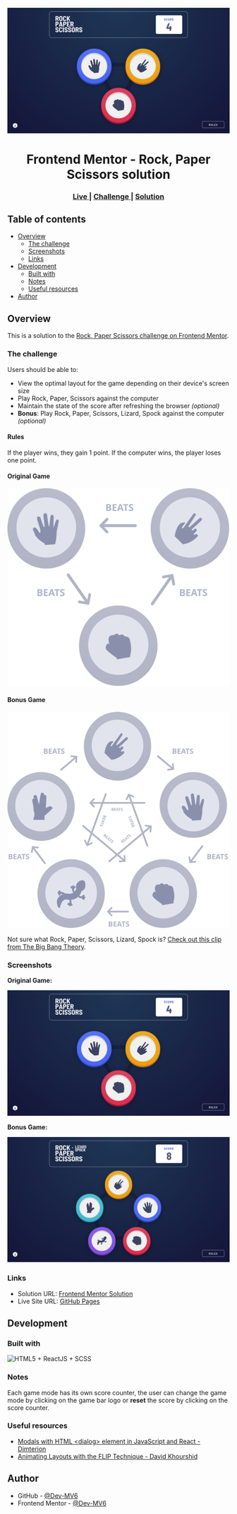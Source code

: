 ![](./screenshot.png)

<h1 align="center">Frontend Mentor - Rock, Paper Scissors solution</h1>

<div align="center">
  <h3>
    <a href="https://dev-mv6.github.io/Frontend-Mentor-Challenges/Rock,Paper,Scissors%20game/">
      Live
    </a>
    <span> | </span>
    <a href="https://www.frontendmentor.io/challenges/rock-paper-scissors-game-pTgwgvgH">
      Challenge
    </a>
   <span> | </span>
    <a href="https://www.frontendmentor.io/solutions/rock-paper-scissors-game-with-react-9DHiNdKQoE">
      Solution
    </a>
  </h3>
</div>

## Table of contents

- [Overview](#overview)
  - [The challenge](#the-challenge)
  - [Screenshots](#screenshots)
  - [Links](#links)
- [Development](#development)
  - [Built with](#built-with)
  - [Notes](#notes)
  - [Useful resources](#useful-resources)
- [Author](#author)

## Overview

This is a solution to the [Rock, Paper Scissors challenge on Frontend Mentor](https://www.frontendmentor.io/challenges/rock-paper-scissors-game-pTgwgvgH).

### The challenge

Users should be able to:

- View the optimal layout for the game depending on their device's screen size
- Play Rock, Paper, Scissors against the computer
- Maintain the state of the score after refreshing the browser _(optional)_
- **Bonus**: Play Rock, Paper, Scissors, Lizard, Spock against the computer _(optional)_

#### **Rules**

If the player wins, they gain 1 point. If the computer wins, the player loses one point.

#### Original Game

![](./public/images/image-rules.svg)

#### Bonus Game

![](./public/images/image-rules-bonus.svg)

Not sure what Rock, Paper, Scissors, Lizard, Spock is? [Check out this clip from The Big Bang Theory](https://www.youtube.com/watch?v=iSHPVCBsnLw).

### Screenshots

**Original Game:**

![](./screenshot.png)

**Bonus Game:**

![](./screenshot-bonus.png)

### Links

- Solution URL: [Frontend Mentor Solution](https://www.frontendmentor.io/solutions/rock-paper-scissors-game-with-react-9DHiNdKQoE)
- Live Site URL: [GitHub Pages](https://dev-mv6.github.io/Frontend-Mentor-Challenges/Rock,Paper,Scissors%20game/)

## Development

### Built with

<img src="https://skillicons.dev/icons?i=html,react,sass" title="HTML5 + ReactJS + SCSS">

### Notes

Each game mode has its own score counter, the user can change the game mode by clicking on the game bar logo or **reset** the score by clicking on the score counter.

### Useful resources

- [Modals with HTML \<dialog\> element in JavaScript and React - Dimterion](https://medium.com/@dimterion/modals-with-html-dialog-element-in-javascript-and-react-fb23c885d62e)
- [Animating Layouts with the FLIP Technique - David Khourshid](https://css-tricks.com/animating-layouts-with-the-flip-technique/)

## Author

- GitHub - [@Dev-MV6](https://github.com/Dev-MV6)
- Frontend Mentor - [@Dev-MV6](https://www.frontendmentor.io/profile/Dev-MV6)
